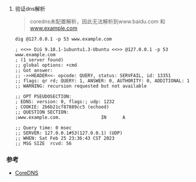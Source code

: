 

1. 验证dns解析

   > coredns未配置解析，因此无法解析到www.baidu.com 和 www.example.com

   ```shell
   dig @127.0.0.1 -p 53 www.example.com
   
   ; <<>> DiG 9.18.1-1ubuntu1.3-Ubuntu <<>> @127.0.0.1 -p 53 www.example.com
   ; (1 server found)
   ;; global options: +cmd
   ;; Got answer:
   ;; ->>HEADER<<- opcode: QUERY, status: SERVFAIL, id: 13351
   ;; flags: qr rd; QUERY: 1, ANSWER: 0, AUTHORITY: 0, ADDITIONAL: 1
   ;; WARNING: recursion requested but not available
   
   ;; OPT PSEUDOSECTION:
   ; EDNS: version: 0, flags:; udp: 1232
   ; COOKIE: 2b6b21cf87889cc5 (echoed)
   ;; QUESTION SECTION:
   ;www.example.com.               IN      A
   
   ;; Query time: 0 msec
   ;; SERVER: 127.0.0.1#53(127.0.0.1) (UDP)
   ;; WHEN: Sat Feb 25 23:36:43 CST 2023
   ;; MSG SIZE  rcvd: 56
   ```

   

### 参考

- [CoreDNS](https://github.com/coredns/coredns)

